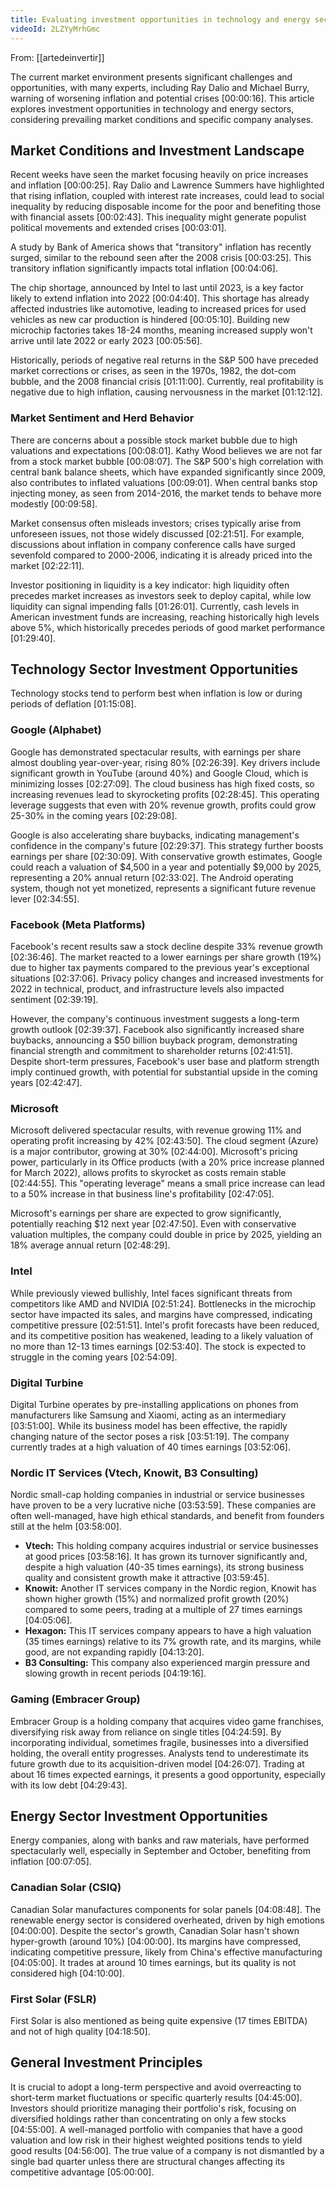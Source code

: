 ```yaml
---
title: Evaluating investment opportunities in technology and energy sectors
videoId: 2LZYyMrhGmc
---
```


From: [[artedeinvertir]] <br/> 

The current market environment presents significant challenges and opportunities, with many experts, including Ray Dalio and Michael Burry, warning of worsening inflation and potential crises <a class="yt-timestamp" data-t="00:00:16">[00:00:16]</a>. This article explores investment opportunities in technology and energy sectors, considering prevailing market conditions and specific company analyses.

## Market Conditions and Investment Landscape

Recent weeks have seen the market focusing heavily on price increases and inflation <a class="yt-timestamp" data-t="00:00:25">[00:00:25]</a>. Ray Dalio and Lawrence Summers have highlighted that rising inflation, coupled with interest rate increases, could lead to social inequality by reducing disposable income for the poor and benefiting those with financial assets <a class="yt-timestamp" data-t="00:02:43">[00:02:43]</a>. This inequality might generate populist political movements and extended crises <a class="yt-timestamp" data-t="00:03:01">[00:03:01]</a>.

A study by Bank of America shows that "transitory" inflation has recently surged, similar to the rebound seen after the 2008 crisis <a class="yt-timestamp" data-t="00:03:25">[00:03:25]</a>. This transitory inflation significantly impacts total inflation <a class="yt-timestamp" data-t="00:04:06">[00:04:06]</a>.

The chip shortage, announced by Intel to last until 2023, is a key factor likely to extend inflation into 2022 <a class="yt-timestamp" data-t="00:04:40">[00:04:40]</a>. This shortage has already affected industries like automotive, leading to increased prices for used vehicles as new car production is hindered <a class="yt-timestamp" data-t="00:05:10">[00:05:10]</a>. Building new microchip factories takes 18-24 months, meaning increased supply won't arrive until late 2022 or early 2023 <a class="yt-timestamp" data-t="00:05:56">[00:05:56]</a>.

Historically, periods of negative real returns in the S&P 500 have preceded market corrections or crises, as seen in the 1970s, 1982, the dot-com bubble, and the 2008 financial crisis <a class="yt-timestamp" data-t="01:11:00">[01:11:00]</a>. Currently, real profitability is negative due to high inflation, causing nervousness in the market <a class="yt-timestamp" data-t="01:12:12">[01:12:12]</a>.

### Market Sentiment and Herd Behavior
There are concerns about a possible stock market bubble due to high valuations and expectations <a class="yt-timestamp" data-t="00:08:01">[00:08:01]</a>. Kathy Wood believes we are not far from a stock market bubble <a class="yt-timestamp" data-t="00:08:07">[00:08:07]</a>. The S&P 500's high correlation with central bank balance sheets, which have expanded significantly since 2009, also contributes to inflated valuations <a class="yt-timestamp" data-t="00:09:01">[00:09:01]</a>. When central banks stop injecting money, as seen from 2014-2016, the market tends to behave more modestly <a class="yt-timestamp" data-t="00:09:58">[00:09:58]</a>.

Market consensus often misleads investors; crises typically arise from unforeseen issues, not those widely discussed <a class="yt-timestamp" data-t="02:21:51">[02:21:51]</a>. For example, discussions about inflation in company conference calls have surged sevenfold compared to 2000-2006, indicating it is already priced into the market <a class="yt-timestamp" data-t="02:22:11">[02:22:11]</a>.

Investor positioning in liquidity is a key indicator: high liquidity often precedes market increases as investors seek to deploy capital, while low liquidity can signal impending falls <a class="yt-timestamp" data-t="01:26:01">[01:26:01]</a>. Currently, cash levels in American investment funds are increasing, reaching historically high levels above 5%, which historically precedes periods of good market performance <a class="yt-timestamp" data-t="01:29:40">[01:29:40]</a>.

## Technology Sector Investment Opportunities

Technology stocks tend to perform best when inflation is low or during periods of deflation <a class="yt-timestamp" data-t="01:15:08">[01:15:08]</a>.

### Google (Alphabet)
Google has demonstrated spectacular results, with earnings per share almost doubling year-over-year, rising 80% <a class="yt-timestamp" data-t="02:26:39">[02:26:39]</a>. Key drivers include significant growth in YouTube (around 40%) and Google Cloud, which is minimizing losses <a class="yt-timestamp" data-t="02:27:09">[02:27:09]</a>. The cloud business has high fixed costs, so increasing revenues lead to skyrocketing profits <a class="yt-timestamp" data-t="02:28:45">[02:28:45]</a>. This operating leverage suggests that even with 20% revenue growth, profits could grow 25-30% in the coming years <a class="yt-timestamp" data-t="02:29:08">[02:29:08]</a>.

Google is also accelerating share buybacks, indicating management's confidence in the company's future <a class="yt-timestamp" data-t="02:29:37">[02:29:37]</a>. This strategy further boosts earnings per share <a class="yt-timestamp" data-t="02:30:09">[02:30:09]</a>. With conservative growth estimates, Google could reach a valuation of $4,500 in a year and potentially $9,000 by 2025, representing a 20% annual return <a class="yt-timestamp" data-t="02:33:02">[02:33:02]</a>. The Android operating system, though not yet monetized, represents a significant future revenue lever <a class="yt-timestamp" data-t="02:34:55">[02:34:55]</a>.

### Facebook (Meta Platforms)
Facebook's recent results saw a stock decline despite 33% revenue growth <a class="yt-timestamp" data-t="02:36:46">[02:36:46]</a>. The market reacted to a lower earnings per share growth (19%) due to higher tax payments compared to the previous year's exceptional situations <a class="yt-timestamp" data-t="02:37:06">[02:37:06]</a>. Privacy policy changes and increased investments for 2022 in technical, product, and infrastructure levels also impacted sentiment <a class="yt-timestamp" data-t="02:39:19">[02:39:19]</a>.

However, the company's continuous investment suggests a long-term growth outlook <a class="yt-timestamp" data-t="02:39:37">[02:39:37]</a>. Facebook also significantly increased share buybacks, announcing a $50 billion buyback program, demonstrating financial strength and commitment to shareholder returns <a class="yt-timestamp" data-t="02:41:51">[02:41:51]</a>. Despite short-term pressures, Facebook's user base and platform strength imply continued growth, with potential for substantial upside in the coming years <a class="yt-timestamp" data-t="02:42:47">[02:42:47]</a>.

### Microsoft
Microsoft delivered spectacular results, with revenue growing 11% and operating profit increasing by 42% <a class="yt-timestamp" data-t="02:43:50">[02:43:50]</a>. The cloud segment (Azure) is a major contributor, growing at 30% <a class="yt-timestamp" data-t="02:44:00">[02:44:00]</a>. Microsoft's pricing power, particularly in its Office products (with a 20% price increase planned for March 2022), allows profits to skyrocket as costs remain stable <a class="yt-timestamp" data-t="02:44:55">[02:44:55]</a>. This "operating leverage" means a small price increase can lead to a 50% increase in that business line's profitability <a class="yt-timestamp" data-t="02:47:05">[02:47:05]</a>.

Microsoft's earnings per share are expected to grow significantly, potentially reaching $12 next year <a class="yt-timestamp" data-t="02:47:50">[02:47:50]</a>. Even with conservative valuation multiples, the company could double in price by 2025, yielding an 18% average annual return <a class="yt-timestamp" data-t="02:48:29">[02:48:29]</a>.

### Intel
While previously viewed bullishly, Intel faces significant threats from competitors like AMD and NVIDIA <a class="yt-timestamp" data-t="02:51:24">[02:51:24]</a>. Bottlenecks in the microchip sector have impacted its sales, and margins have compressed, indicating competitive pressure <a class="yt-timestamp" data-t="02:51:51">[02:51:51]</a>. Intel's profit forecasts have been reduced, and its competitive position has weakened, leading to a likely valuation of no more than 12-13 times earnings <a class="yt-timestamp" data-t="02:53:40">[02:53:40]</a>. The stock is expected to struggle in the coming years <a class="yt-timestamp" data-t="02:54:09">[02:54:09]</a>.

### Digital Turbine
Digital Turbine operates by pre-installing applications on phones from manufacturers like Samsung and Xiaomi, acting as an intermediary <a class="yt-timestamp" data-t="03:51:00">[03:51:00]</a>. While its business model has been effective, the rapidly changing nature of the sector poses a risk <a class="yt-timestamp" data-t="03:51:19">[03:51:19]</a>. The company currently trades at a high valuation of 40 times earnings <a class="yt-timestamp" data-t="03:52:06">[03:52:06]</a>.

### Nordic IT Services (Vtech, Knowit, B3 Consulting)
Nordic small-cap holding companies in industrial or service businesses have proven to be a very lucrative niche <a class="yt-timestamp" data-t="03:53:59">[03:53:59]</a>. These companies are often well-managed, have high ethical standards, and benefit from founders still at the helm <a class="yt-timestamp" data-t="03:58:00">[03:58:00]</a>.

*   **Vtech:** This holding company acquires industrial or service businesses at good prices <a class="yt-timestamp" data-t="03:58:16">[03:58:16]</a>. It has grown its turnover significantly and, despite a high valuation (40-35 times earnings), its strong business quality and consistent growth make it attractive <a class="yt-timestamp" data-t="03:59:45">[03:59:45]</a>.
*   **Knowit:** Another IT services company in the Nordic region, Knowit has shown higher growth (15%) and normalized profit growth (20%) compared to some peers, trading at a multiple of 27 times earnings <a class="yt-timestamp" data-t="04:05:06">[04:05:06]</a>.
*   **Hexagon:** This IT services company appears to have a high valuation (35 times earnings) relative to its 7% growth rate, and its margins, while good, are not expanding rapidly <a class="yt-timestamp" data-t="04:13:20">[04:13:20]</a>.
*   **B3 Consulting:** This company also experienced margin pressure and slowing growth in recent periods <a class="yt-timestamp" data-t="04:19:16">[04:19:16]</a>.

### Gaming (Embracer Group)
Embracer Group is a holding company that acquires video game franchises, diversifying risk away from reliance on single titles <a class="yt-timestamp" data-t="04:24:59">[04:24:59]</a>. By incorporating individual, sometimes fragile, businesses into a diversified holding, the overall entity progresses. Analysts tend to underestimate its future growth due to its acquisition-driven model <a class="yt-timestamp" data-t="04:26:07">[04:26:07]</a>. Trading at about 16 times expected earnings, it presents a good opportunity, especially with its low debt <a class="yt-timestamp" data-t="04:29:43">[04:29:43]</a>.

## Energy Sector Investment Opportunities

Energy companies, along with banks and raw materials, have performed spectacularly well, especially in September and October, benefiting from inflation <a class="yt-timestamp" data-t="00:07:05">[00:07:05]</a>.

### Canadian Solar (CSIQ)
Canadian Solar manufactures components for solar panels <a class="yt-timestamp" data-t="04:08:48">[04:08:48]</a>. The renewable energy sector is considered overheated, driven by high emotions <a class="yt-timestamp" data-t="04:00:00">[04:00:00]</a>. Despite the sector's growth, Canadian Solar hasn't shown hyper-growth (around 10%) <a class="yt-timestamp" data-t="04:00:00">[04:00:00]</a>. Its margins have compressed, indicating competitive pressure, likely from China's effective manufacturing <a class="yt-timestamp" data-t="04:05:00">[04:05:00]</a>. It trades at around 10 times earnings, but its quality is not considered high <a class="yt-timestamp" data-t="04:10:00">[04:10:00]</a>.

### First Solar (FSLR)
First Solar is also mentioned as being quite expensive (17 times EBITDA) and not of high quality <a class="yt-timestamp" data-t="04:18:50">[04:18:50]</a>.

## General Investment Principles

It is crucial to adopt a long-term perspective and avoid overreacting to short-term market fluctuations or specific quarterly results <a class="yt-timestamp" data-t="04:45:00">[04:45:00]</a>. Investors should prioritize managing their portfolio's risk, focusing on diversified holdings rather than concentrating on only a few stocks <a class="yt-timestamp" data-t="04:55:00">[04:55:00]</a>. A well-managed portfolio with companies that have a good valuation and low risk in their highest weighted positions tends to yield good results <a class="yt-timestamp" data-t="04:56:00">[04:56:00]</a>. The true value of a company is not dismantled by a single bad quarter unless there are structural changes affecting its competitive advantage <a class="yt-timestamp" data-t="05:00:00">[05:00:00]</a>.
